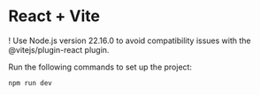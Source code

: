 # React + Vite

! Use Node.js version 22.16.0 to avoid compatibility issues with the @vitejs/plugin-react plugin.


Run the following commands to set up the project:

```bash
npm run dev
```